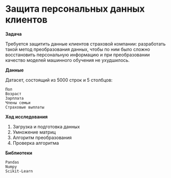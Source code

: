 # Защита персональных данных клиентов

**Задача**

Требуется защитить данные клиентов страховой компании: разработать такой метод преобразования данных, чтобы по ним было сложно восстановить персональную информацию и при преобразовании качество моделей машинного обучения не ухудшилось.

**Данные**

Датасет, состоящий из 5000 строк и 5 столбцов:

    Пол
    Возраст
    Зарплата
    Члены семьи
    Страховые выплаты

**Ход исследования**

1. Загрузка и подготовка данных
2. Умножение матриц
3. Алгоритм преобразования
4. Проверка алгоритма

**Библиотеки**

    Pandas
    Numpy
    Scikit-Learn